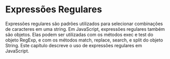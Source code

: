 # Expressões Regulares

Expressões regulares são padrões utilizados para selecionar combinações de caracteres em uma string. Em JavaScript, expressões regulares também são objetos. Elas podem ser utilizadas com os métodos exec e test do objeto RegExp, e com os métodos match, replace, search, e split do objeto String. Este capítulo descreve o uso de expressões regulares em JavaScript. 